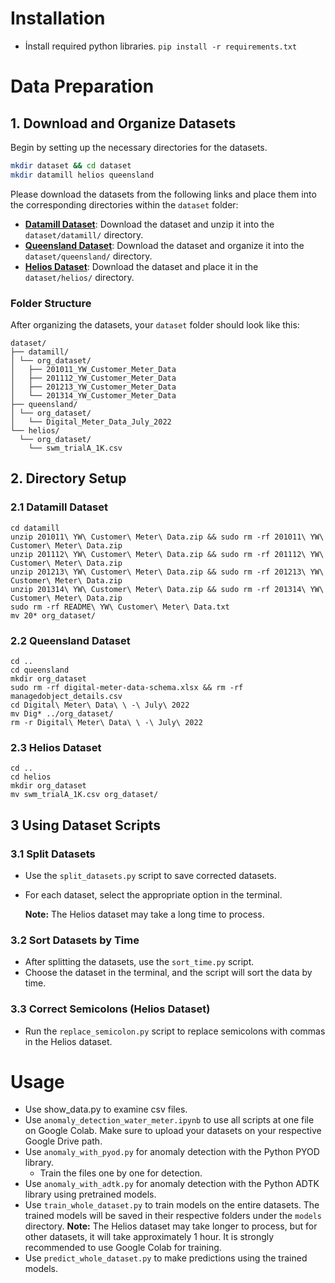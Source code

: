 # Installation
- İnstall required python libraries.
```pip install -r requirements.txt``` 
# Data Preparation
## 1. Download and Organize Datasets

Begin by setting up the necessary directories for the datasets.

```bash
mkdir dataset && cd dataset
mkdir datamill helios queensland
```
Please download the datasets from the following links and place them into the corresponding directories within the `dataset` folder:

- **[Datamill Dataset](https://datamillnorth.org/dataset/2jqzm/customer-meter-data/)**: Download the dataset and unzip it into the `dataset/datamill/` directory.
- **[Queensland Dataset](https://www.data.qld.gov.au/dataset/digital-water-meter-dataset-explanation)**: Download the dataset and organize it into the `dataset/queensland/` directory.
- **[Helios Dataset](https://pubs.hellenicdataservice.gr/dataset/78776f38-a58b-4a2a-a8f9-85b964fe5c95)**: Download the dataset and place it in the `dataset/helios/` directory.

### Folder Structure

After organizing the datasets, your `dataset` folder should look like this:
```
dataset/
├── datamill/
│ └── org_dataset/
│   ├── 201011_YW_Customer_Meter_Data
│   ├── 201112_YW_Customer_Meter_Data
│   ├── 201213_YW_Customer_Meter_Data
│   └── 201314_YW_Customer_Meter_Data
├── queensland/
│ └── org_dataset/
│   └── Digital_Meter_Data_July_2022
└── helios/
  └── org_dataset/
    └── swm_trialA_1K.csv
```


## 2. Directory Setup
### 2.1 Datamill Dataset
```
cd datamill
unzip 201011\ YW\ Customer\ Meter\ Data.zip && sudo rm -rf 201011\ YW\ Customer\ Meter\ Data.zip
unzip 201112\ YW\ Customer\ Meter\ Data.zip && sudo rm -rf 201112\ YW\ Customer\ Meter\ Data.zip
unzip 201213\ YW\ Customer\ Meter\ Data.zip && sudo rm -rf 201213\ YW\ Customer\ Meter\ Data.zip
unzip 201314\ YW\ Customer\ Meter\ Data.zip && sudo rm -rf 201314\ YW\ Customer\ Meter\ Data.zip
sudo rm -rf README\ YW\ Customer\ Meter\ Data.txt
mv 20* org_dataset/
```
### 2.2 Queensland Dataset
```
cd ..
cd queensland
mkdir org_dataset
sudo rm -rf digital-meter-data-schema.xlsx && rm -rf managedobject_details.csv
cd Digital\ Meter\ Data\ \ -\ July\ 2022
mv Dig* ../org_dataset/
rm -r Digital\ Meter\ Data\ \ -\ July\ 2022
```
### 2.3 Helios Dataset
```
cd ..
cd helios
mkdir org_dataset
mv swm_trialA_1K.csv org_dataset/
```
## 3 Using Dataset Scripts

### 3.1 Split Datasets
- Use the `split_datasets.py` script to save corrected datasets.
- For each dataset, select the appropriate option in the terminal.

  **Note:** The Helios dataset may take a long time to process.

### 3.2 Sort Datasets by Time
- After splitting the datasets, use the `sort_time.py` script.
- Choose the dataset in the terminal, and the script will sort the data by time.

### 3.3 Correct Semicolons (Helios Dataset)
- Run the `replace_semicolon.py` script to replace semicolons with commas in the Helios dataset.

# Usage
- Use show_data.py to examine csv files.
- Use `anomaly_detection_water_meter.ipynb` to use all scripts at one file on Google Colab. Make sure to upload your datasets on your respective Google Drive path. 
- Use `anomaly_with_pyod.py` for anomaly detection with the Python PYOD library.
   - Train the files one by one for detection.
- Use `anomaly_with_adtk.py` for anomaly detection with the Python ADTK library using pretrained models.
- Use `train_whole_dataset.py` to train models on the entire datasets. The trained models will be saved in their respective folders under the `models` directory.
  **Note:** The Helios dataset may take longer to process, but for other datasets, it will take approximately 1 hour. It is strongly recommended to use Google Colab for training.
- Use `predict_whole_dataset.py` to make predictions using the trained models.

